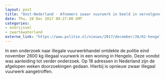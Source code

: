 ```yaml
---
layout: post
title: "Oost-Nederland - Afnemers zwaar vuurwerk in beeld in vervolgonderzoek na grote vuurwerkvondst"
date: Thu, 28 Dec 2017 09:27:00 GMT
categories: 
- overijssel 
- zwartewaterland 
externe_link: "https://www.politie.nl/nieuws/2017/december/28/02-hengelo-afnemers-zwaar-vuurwerk-in-beeld-in-vervolgonderzoek-na-grote-vuurwerkvondst.html"
---
```


In een onderzoek naar illegale vuurwerkhandel ontdekte de politie eind november 2600 kg illegaal vuurwerk in een woning in Hengelo. Deze vondst was aanleiding tot verder onderzoek. Op 18 adressen in Nederland zijn de afgelopen weken doorzoekingen gedaan. Hierbij is opnieuw zwaar illegaal vuurwerk aangetroffen.
